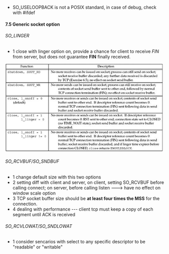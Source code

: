 * SO_USELOOPBACK is not a POSIX standard, in case of debug, check with #ifdef

#### 7.5 Generic socket option
###### SO_LINGER
+ 1 close with linger option on, provide a chance for client to receive *FIN* from server, but does not guarantee **FIN** finally received.

![](linger_scenarios.png)

###### SO_RCVBUF/SO_SNDBUF
+ 1 change default size with this two options
+ 2 setting diff with client and server, on client, setting SO_RCVBUF before calling connect; on server, before calling listen ---> have no effect on window scale option
+ 3 TCP socket buffer size should be **at least four times the MSS** for the connection.
+ 4 dealing with performance --- client tcp must keep a copy of each segment until ACK is received

###### SO_RCVLOWAT/SO_SNDLOWAT
+ 1 consider sencarios with select to any specific descriptor to be "readable" or "writable"
